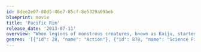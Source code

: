 ```yaml
---
id: 8dee2e07-80d5-46e7-85cf-8e5329a69beb
blueprint: movie
title: 'Pacific Rim'
release_date: '2013-07-11'
overview: "When legions of monstrous creatures, known as Kaiju, started rising from the sea, a war began that would take millions of lives and consume humanity's resources for years on end. To combat the giant Kaiju, a special type of weapon was devised: massive robots, called Jaegers, which are controlled simultaneously by two pilots whose minds are locked in a neural bridge. But even the Jaegers are proving nearly defenseless in the face of the relentless Kaiju. On the verge of defeat, the forces defending mankind have no choice but to turn to two unlikely heroes—a washed-up former pilot (Charlie Hunnam) and an untested trainee (Rinko Kikuchi)—who are teamed to drive a legendary but seemingly obsolete Jaeger from the past. Together, they stand as mankind's last hope against the mounting apocalypse."
genres: '[{"id": 28, "name": "Action"}, {"id": 878, "name": "Science Fiction"}, {"id": 12, "name": "Adventure"}]'
---
```

